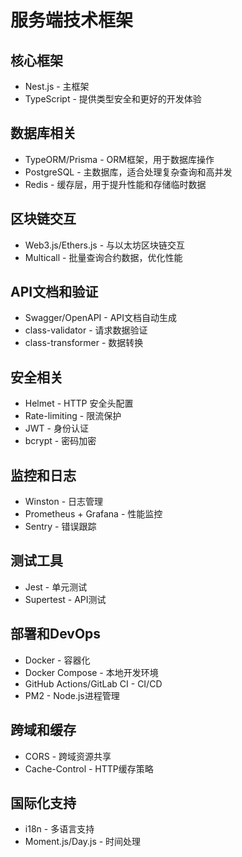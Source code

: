 # 服务端技术框架

## 核心框架

* Nest.js - 主框架
* TypeScript - 提供类型安全和更好的开发体验

## 数据库相关

* TypeORM/Prisma - ORM框架，用于数据库操作
* PostgreSQL - 主数据库，适合处理复杂查询和高并发
* Redis - 缓存层，用于提升性能和存储临时数据

## 区块链交互

* Web3.js/Ethers.js - 与以太坊区块链交互
* Multicall - 批量查询合约数据，优化性能

## API文档和验证

* Swagger/OpenAPI - API文档自动生成
* class-validator - 请求数据验证
* class-transformer - 数据转换

## 安全相关

* Helmet - HTTP 安全头配置
* Rate-limiting - 限流保护
* JWT - 身份认证
* bcrypt - 密码加密

## 监控和日志

* Winston - 日志管理
* Prometheus + Grafana - 性能监控
* Sentry - 错误跟踪

## 测试工具

* Jest - 单元测试
* Supertest - API测试

## 部署和DevOps

* Docker - 容器化
* Docker Compose - 本地开发环境
* GitHub Actions/GitLab CI - CI/CD
* PM2 - Node.js进程管理

## 跨域和缓存

* CORS - 跨域资源共享
* Cache-Control - HTTP缓存策略

## 国际化支持

* i18n - 多语言支持
* Moment.js/Day.js - 时间处理
